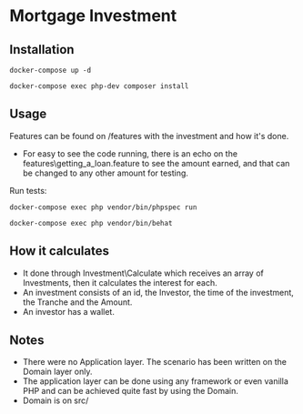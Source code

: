 # Mortgage Investment

## Installation

```docker-compose up -d```

```docker-compose exec php-dev composer install```

## Usage

Features can be found on /features with the investment and how it's done.

- For easy to see the code running, there is an echo on the features\getting_a_loan.feature to see the amount earned, and that can be changed to any other amount for testing.

Run tests:

```docker-compose exec php vendor/bin/phpspec run```

```docker-compose exec php vendor/bin/behat```

## How it calculates
- It done through Investment\Calculate which receives an array of Investments, then it calculates the interest for each.
- An investment consists of an id, the Investor, the time of the investment, the Tranche and the Amount.
- An investor has a wallet. 
 
 ## Notes
 - There were no Application layer. The scenario has been written on the Domain layer only.
 - The application layer can be done using any framework or even vanilla PHP and can be achieved quite fast by using the Domain.
- Domain is on src/
